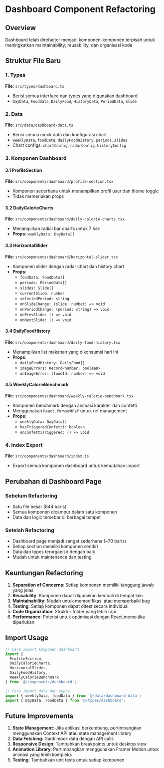 # Dashboard Component Refactoring

## Overview
Dashboard telah direfactor menjadi komponen-komponen terpisah untuk meningkatkan maintainability, reusability, dan organisasi kode.

## Struktur File Baru

### 1. Types
**File**: `src/types/dashboard.ts`
- Berisi semua interface dan types yang digunakan dashboard
- `DayData`, `FoodData`, `DailyFood`, `HistoryData`, `PeriodData`, `Slide`

### 2. Data
**File**: `src/data/dashboard-data.ts`
- Berisi semua mock data dan konfigurasi chart
- `weeklyData`, `foodData`, `dailyFoodHistory`, `periods`, `slides`
- Chart configs: `chartConfig`, `radarConfig`, `historyConfig`

### 3. Komponen Dashboard

#### 3.1 ProfileSection
**File**: `src/components/dashboard/profile-section.tsx`
- Komponen sederhana untuk menampilkan profil user dan theme toggle
- Tidak memerlukan props

#### 3.2 DailyCalorieCharts
**File**: `src/components/dashboard/daily-calorie-charts.tsx`
- Menampilkan radial bar charts untuk 7 hari
- **Props**: `weeklyData: DayData[]`

#### 3.3 HorizontalSlider
**File**: `src/components/dashboard/horizontal-slider.tsx`
- Komponen slider dengan radar chart dan history chart
- **Props**:
  - `foodData: FoodData[]`
  - `periods: PeriodData[]`
  - `slides: Slide[]`
  - `currentSlide: number`
  - `selectedPeriod: string`
  - `onSlideChange: (slide: number) => void`
  - `onPeriodChange: (period: string) => void`
  - `onPrevSlide: () => void`
  - `onNextSlide: () => void`

#### 3.4 DailyFoodHistory
**File**: `src/components/dashboard/daily-food-history.tsx`
- Menampilkan list makanan yang dikonsumsi hari ini
- **Props**:
  - `dailyFoodHistory: DailyFood[]`
  - `imageErrors: Record<number, boolean>`
  - `onImageError: (foodId: number) => void`

#### 3.5 WeeklyCalorieBenchmark
**File**: `src/components/dashboard/weekly-calorie-benchmark.tsx`
- Komponen benchmark dengan animasi karakter dan confetti
- Menggunakan `React.forwardRef` untuk ref management
- **Props**:
  - `weeklyData: DayData[]`
  - `hasTriggeredConfetti: boolean`
  - `onConfettiTriggered: () => void`

### 4. Index Export
**File**: `src/components/dashboard/index.ts`
- Export semua komponen dashboard untuk kemudahan import

## Perubahan di Dashboard Page

### Sebelum Refactoring
- Satu file besar (844 baris)
- Semua komponen dicampur dalam satu komponen
- Data dan logic tersebar di berbagai tempat

### Setelah Refactoring
- Dashboard page menjadi sangat sederhana (~70 baris)
- Setiap section memiliki komponen sendiri
- Data dan types terorganisir dengan baik
- Mudah untuk maintenance dan testing

## Keuntungan Refactoring

1. **Separation of Concerns**: Setiap komponen memiliki tanggung jawab yang jelas
2. **Reusability**: Komponen dapat digunakan kembali di tempat lain
3. **Maintainability**: Mudah untuk memodifikasi atau memperbaiki bug
4. **Testing**: Setiap komponen dapat ditest secara individual
5. **Code Organization**: Struktur folder yang lebih rapi
6. **Performance**: Potensi untuk optimisasi dengan React.memo jika diperlukan

## Import Usage

```typescript
// Cara import komponen dashboard
import {
  ProfileSection,
  DailyCalorieCharts,
  HorizontalSlider,
  DailyFoodHistory,
  WeeklyCalorieBenchmark
} from '@/components/dashboard';

// Cara import data dan types
import { weeklyData, foodData } from '@/data/dashboard-data';
import { DayData, FoodData } from '@/types/dashboard';
```

## Future Improvements

1. **State Management**: Jika aplikasi berkembang, pertimbangkan menggunakan Context API atau state management library
2. **Data Fetching**: Ganti mock data dengan API calls
3. **Responsive Design**: Tambahkan breakpoints untuk desktop view
4. **Animation Library**: Pertimbangkan menggunakan Framer Motion untuk animasi yang lebih kompleks
5. **Testing**: Tambahkan unit tests untuk setiap komponen 